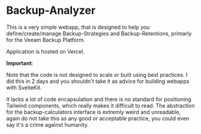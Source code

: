 # Backup-Analyzer

This is a very simple webapp, that is designed to help you define/create/manage Backup-Strategies and Backup-Retentions, primarly for the Veeam Backup Platform.

Application is hosted on Vercel.

**Important**:

Note that the code is not designed to scale or built using best practices. I did this in 2 days and you shouldn't take it as advice for building webapps with SvelteKit. 

It lacks a lot of code encapsulation and there is no standard for positioning Tailwind components, which really makes it difficult to read. The abstraction for the backup-calculators interface is extremly weird and unreadable, again do not take this as any good or acceptable practice, you could even say it's a crime against humanity. 